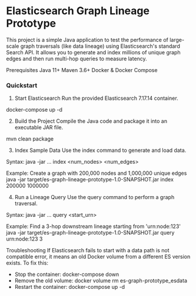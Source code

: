 # Elasticsearch Graph Lineage Prototype

This project is a simple Java application to test the performance of large-scale graph traversals (like data lineage) using Elasticsearch's standard Search API.
It allows you to generate and index millions of unique graph edges and then run multi-hop queries to measure latency.

Prerequisites
Java 11+
Maven 3.6+
Docker & Docker Compose

### Quickstart
1. Start Elasticsearch
   Run the provided Elasticsearch 7.17.14 container.

docker-compose up -d

2. Build the Project
   Compile the Java code and package it into an executable JAR file.

mvn clean package

3. Index Sample Data
   Use the index command to generate and load data.

Syntax: java -jar ... index <num_nodes> <num_edges>

Example: Create a graph with 200,000 nodes and 1,000,000 unique edges
java -jar target/es-graph-lineage-prototype-1.0-SNAPSHOT.jar index 200000 1000000

4. Run a Lineage Query
   Use the query command to perform a graph traversal.

Syntax: java -jar ... query <start_urn> <depth>

Example: Find a 3-hop downstream lineage starting from 'urn:node:123'
java -jar target/es-graph-lineage-prototype-1.0-SNAPSHOT.jar query urn:node:123 3

Troubleshooting
If Elasticsearch fails to start with a data path is not compatible error, it means an old Docker volume from a different ES version exists. To fix this:
* Stop the container: docker-compose down
* Remove the old volume: docker volume rm es-graph-prototype_esdata
* Restart the container: docker-compose up -d